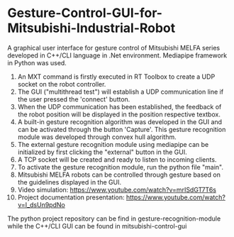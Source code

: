 # Gesture-Control-GUI-for-Mitsubishi-Industrial-Robot
A graphical user interface for gesture control of Mitsubishi MELFA series developed in C++/CLI language in .Net environment. Mediapipe framework in Python was used.
1. An MXT command is firstly executed in RT Toolbox to create a UDP socket on the robot controller.
2. The GUI ("multithread test") will establish a UDP communication line if the user pressed the 'connect' button.
3. When the UDP communication has been established, the feedback of the robot position will be displayed in the position respective textbox.
4. A built-in gesture recognition algorithm was developed in the GUI and can be activated through the button 'Capture'. This gesture recognition module was developed through convex hull algorithm.
5. The external gesture recognition module using mediapipe can be initialized by first clicking the "external" button in the GUI.
6. A TCP socket will be created and ready to listen to incoming clients.
7. To activate the gesture recognition module, run the python file "main".
8. Mitsubishi MELFA robots can be controlled through gesture based on the guidelines displayed in the GUI.
9. Video simulation: https://www.youtube.com/watch?v=mrISdGT7T6s
10. Project documentation presentation: https://www.youtube.com/watch?v=I_dsUn9pdNo


The python project repository can be find in gesture-recognition-module while the C++/CLI GUI can be found in mitsubishi-control-gui
